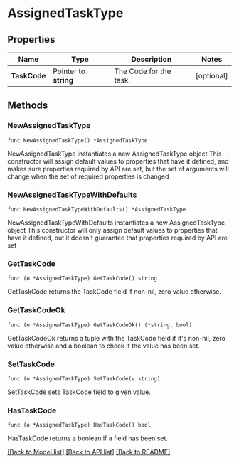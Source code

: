 # AssignedTaskType

## Properties

Name | Type | Description | Notes
------------ | ------------- | ------------- | -------------
**TaskCode** | Pointer to **string** | The Code for the task. | [optional] 

## Methods

### NewAssignedTaskType

`func NewAssignedTaskType() *AssignedTaskType`

NewAssignedTaskType instantiates a new AssignedTaskType object
This constructor will assign default values to properties that have it defined,
and makes sure properties required by API are set, but the set of arguments
will change when the set of required properties is changed

### NewAssignedTaskTypeWithDefaults

`func NewAssignedTaskTypeWithDefaults() *AssignedTaskType`

NewAssignedTaskTypeWithDefaults instantiates a new AssignedTaskType object
This constructor will only assign default values to properties that have it defined,
but it doesn't guarantee that properties required by API are set

### GetTaskCode

`func (o *AssignedTaskType) GetTaskCode() string`

GetTaskCode returns the TaskCode field if non-nil, zero value otherwise.

### GetTaskCodeOk

`func (o *AssignedTaskType) GetTaskCodeOk() (*string, bool)`

GetTaskCodeOk returns a tuple with the TaskCode field if it's non-nil, zero value otherwise
and a boolean to check if the value has been set.

### SetTaskCode

`func (o *AssignedTaskType) SetTaskCode(v string)`

SetTaskCode sets TaskCode field to given value.

### HasTaskCode

`func (o *AssignedTaskType) HasTaskCode() bool`

HasTaskCode returns a boolean if a field has been set.


[[Back to Model list]](../README.md#documentation-for-models) [[Back to API list]](../README.md#documentation-for-api-endpoints) [[Back to README]](../README.md)


